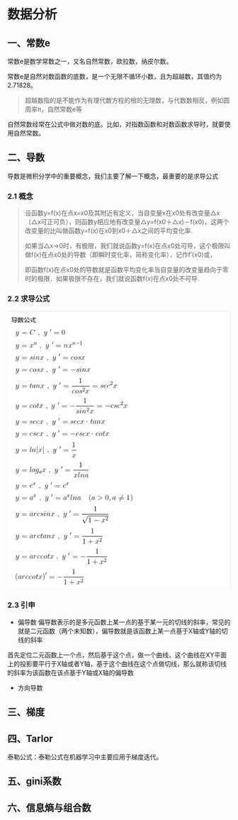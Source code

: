 # 数据分析
## 一、常数e
常数e是数学常数之一，又名自然常数，欧拉数，纳皮尔数。

常数e是自然对数函数的底数，是一个无限不循环小数，且为超越数，其值约为2.71828。

> 超越数指的是不能作为有理代数方程的根的无理数，与代数数相反，例如圆周率π，自然常数e等

自然常数经常在公式中做对数的底。比如，对指数函数和对数函数求导时，就要使用自然常数。
## 二、导数
导数是微积分学中的重要概念，我们主要了解一下概念，最重要的是求导公式
### 2.1 概念
> 设函数y=f(x)在点x=x0及其附近有定义，当自变量x在x0处有改变量△x（△x可正可负），则函数y相应地有改变量△y=f(x0＋△x)－f(x0)，这两个改变量的比叫做函数y=f(x)在x0到x0＋△x之间的平均变化率.
>
> 如果当△x→0时，有极限，我们就说函数y=f(x)在点x0处可导，这个极限叫做f(x)在点x0处的导数（即瞬时变化率，简称变化率），记作f′(x0)或，
>
> 即函数f(x)在点x0处的导数就是函数平均变化率当自变量的改变量趋向于零时的极限．如果极限不存在，我们就说函数f(x)在点x0处不可导.
### 2.2 求导公式
![导数公式图](../img/导数公式.png)

### 2.3 引申
- 偏导数
偏导数表示的是多元函数上某一点的基于某一元的切线的斜率，常见的就是二元函数（两个未知数），偏导数就是该函数上某一点基于X轴或Y轴的切线的斜率

首先定位二元函数上一个点，然后基于这个点，做一个曲线，这个曲线在XY平面上的投影要平行于X轴或者Y轴，基于这个曲线在这个点做切线，那么就称该切线的斜率为该函数在该点基于Y轴或X轴的偏导数
- 方向导数


## 三、梯度

## 四、Tarlor
泰勒公式：泰勒公式在机器学习中主要应用于梯度迭代。

## 五、gini系数

## 六、信息熵与组合数

